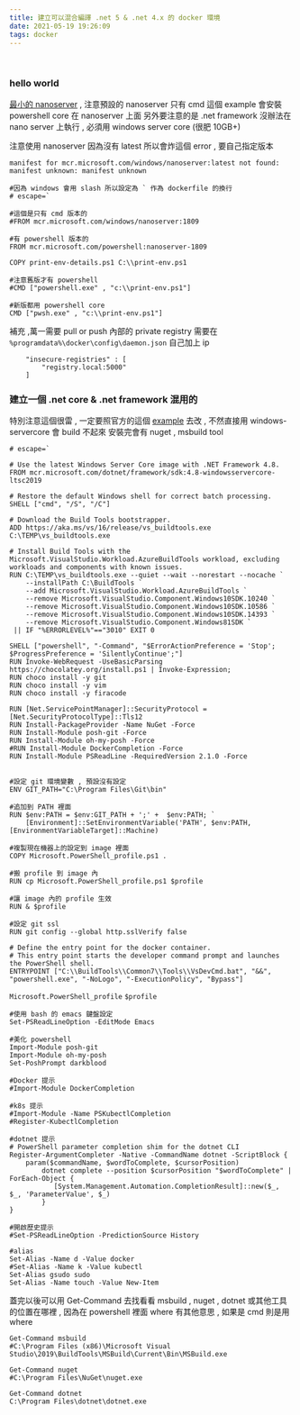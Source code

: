 ```yaml
---
title: 建立可以混合編譯 .net 5 & .net 4.x 的 docker 環境
date: 2021-05-19 19:26:09
tags: docker
---
```

&nbsp;
<!-- more -->

### hello world
[最小的 nanoserver](https://hub.docker.com/_/microsoft-windows-nanoserver) , 注意預設的 nanoserver 只有 cmd
這個 example 會安裝 powershell core 在 nanoserver 上面
另外要注意的是 .net framework 沒辦法在 nano server 上執行 , 必須用 windows server core (很肥 10GB+)

注意使用 nanoserver 因為沒有 latest 所以會炸這個 error , 要自己指定版本
```
manifest for mcr.microsoft.com/windows/nanoserver:latest not found: manifest unknown: manifest unknown
```

```
#因為 windows 會用 slash 所以設定為 ` 作為 dockerfile 的換行
# escape=`

#這個是只有 cmd 版本的
#FROM mcr.microsoft.com/windows/nanoserver:1809

#有 powershell 版本的
FROM mcr.microsoft.com/powershell:nanoserver-1809

COPY print-env-details.ps1 C:\\print-env.ps1

#注意舊版才有 powershell
#CMD ["powershell.exe" , "c:\\print-env.ps1"]

#新版都用 powershell core
CMD ["pwsh.exe" , "c:\\print-env.ps1"]
```

補充 ,萬一需要 pull or push 內部的 private registry 需要在 `%programdata%\docker\config\daemon.json` 自己加上 ip
```
	"insecure-registries" : [
		"registry.local:5000"
	]
```


### 建立一個 .net core & .net framework 混用的
特別注意這個很雷 , 一定要照官方的這個 [example](https://docs.microsoft.com/zh-tw/visualstudio/install/build-tools-container?view=vs-2019) 去改 , 不然直接用 windows-servercore 會 build 不起來
安裝完會有 nuget , msbuild tool
```
# escape=`

# Use the latest Windows Server Core image with .NET Framework 4.8.
FROM mcr.microsoft.com/dotnet/framework/sdk:4.8-windowsservercore-ltsc2019

# Restore the default Windows shell for correct batch processing.
SHELL ["cmd", "/S", "/C"]

# Download the Build Tools bootstrapper.
ADD https://aka.ms/vs/16/release/vs_buildtools.exe C:\TEMP\vs_buildtools.exe

# Install Build Tools with the Microsoft.VisualStudio.Workload.AzureBuildTools workload, excluding workloads and components with known issues.
RUN C:\TEMP\vs_buildtools.exe --quiet --wait --norestart --nocache `
    --installPath C:\BuildTools `
    --add Microsoft.VisualStudio.Workload.AzureBuildTools `
    --remove Microsoft.VisualStudio.Component.Windows10SDK.10240 `
    --remove Microsoft.VisualStudio.Component.Windows10SDK.10586 `
    --remove Microsoft.VisualStudio.Component.Windows10SDK.14393 `
    --remove Microsoft.VisualStudio.Component.Windows81SDK `
 || IF "%ERRORLEVEL%"=="3010" EXIT 0

SHELL ["powershell", "-Command", "$ErrorActionPreference = 'Stop'; $ProgressPreference = 'SilentlyContinue';"]
RUN Invoke-WebRequest -UseBasicParsing https://chocolatey.org/install.ps1 | Invoke-Expression;
RUN choco install -y git
RUN choco install -y vim
RUN choco install -y firacode

RUN [Net.ServicePointManager]::SecurityProtocol = [Net.SecurityProtocolType]::Tls12
RUN Install-PackageProvider -Name NuGet -Force
RUN Install-Module posh-git -Force
RUN Install-Module oh-my-posh -Force
#RUN Install-Module DockerCompletion -Force
RUN Install-Module PSReadLine -RequiredVersion 2.1.0 -Force


#設定 git 環境變數 , 預設沒有設定
ENV GIT_PATH="C:\Program Files\Git\bin"

#追加到 PATH 裡面
RUN $env:PATH = $env:GIT_PATH + ';' +  $env:PATH; `
    [Environment]::SetEnvironmentVariable('PATH', $env:PATH, [EnvironmentVariableTarget]::Machine)

#複製現在機器上的設定到 image 裡面
COPY Microsoft.PowerShell_profile.ps1 .

#搬 profile 到 image 內
RUN cp Microsoft.PowerShell_profile.ps1 $profile

#讓 image 內的 profile 生效
RUN & $profile

#設定 git ssl
RUN git config --global http.sslVerify false

# Define the entry point for the docker container.
# This entry point starts the developer command prompt and launches the PowerShell shell.
ENTRYPOINT ["C:\\BuildTools\\Common7\\Tools\\VsDevCmd.bat", "&&", "powershell.exe", "-NoLogo", "-ExecutionPolicy", "Bypass"]

```

`Microsoft.PowerShell_profile` `$profile`
```
#使用 bash 的 emacs 鍵盤設定
Set-PSReadLineOption -EditMode Emacs

#美化 powershell
Import-Module posh-git
Import-Module oh-my-posh
Set-PoshPrompt darkblood

#Docker 提示
#Import-Module DockerCompletion

#k8s 提示
#Import-Module -Name PSKubectlCompletion
#Register-KubectlCompletion

#dotnet 提示
# PowerShell parameter completion shim for the dotnet CLI
Register-ArgumentCompleter -Native -CommandName dotnet -ScriptBlock {
    param($commandName, $wordToComplete, $cursorPosition)
        dotnet complete --position $cursorPosition "$wordToComplete" | ForEach-Object {
           [System.Management.Automation.CompletionResult]::new($_, $_, 'ParameterValue', $_)
        }
}

#開啟歷史提示
#Set-PSReadLineOption -PredictionSource History

#alias
Set-Alias -Name d -Value docker
#Set-Alias -Name k -Value kubectl
Set-Alias gsudo sudo
Set-Alias -Name touch -Value New-Item

```

蓋完以後可以用 Get-Command 去找看看 msbuild , nuget , dotnet 或其他工具的位置在哪裡 , 因為在 powershell 裡面 where 有其他意思 , 如果是 cmd 則是用 where
```
Get-Command msbuild
#C:\Program Files (x86)\Microsoft Visual Studio\2019\BuildTools\MSBuild\Current\Bin\MSBuild.exe

Get-Command nuget
#C:\Program Files\NuGet\nuget.exe

Get-Command dotnet
C:\Program Files\dotnet\dotnet.exe
```
